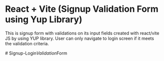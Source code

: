 # React + Vite (Signup Validation Form using Yup Library)

This is signup form with validations on its input fields created with react/vite JS by using YUP library. User can only navigate to login screen if it meets the validation criteria.

#   S i g n u p - L o g i n _ V a l i d a t i o n _ F o r m 
 
 
